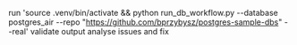 run 'source .venv/bin/activate && python run_db_workflow.py --database postgres_air --repo "https://github.com/bprzybysz/postgres-sample-dbs" --real'
validate output analyse issues and fix